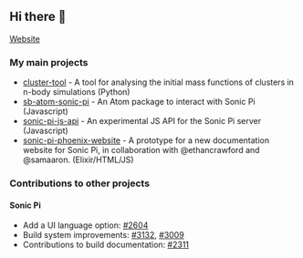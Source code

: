 ## Hi there 👋
[Website](https://sunderb.me)

### My main projects
* [cluster-tool](https://github.com/SunderB/cluster-tool) - A tool for analysing the initial mass functions of clusters in n-body simulations (Python)  
* [sb-atom-sonic-pi](https://github.com/sunderb/sb-atom-sonic-pi) - An Atom package to interact with Sonic Pi (Javascript)
* [sonic-pi-js-api](https://github.com/sunderb/sonic-pi-js-api) - An experimental JS API for the Sonic Pi server (Javascript)
* [sonic-pi-phoenix-website](https://github.com/sunderb/sonic-pi-phoenix-website) - A prototype for a new documentation website for Sonic Pi, in collaboration with @ethancrawford and @samaaron. (Elixir/HTML/JS)

### Contributions to other projects
#### Sonic Pi
* Add a UI language option: [#2604](https://github.com/sonic-pi-net/sonic-pi/pull/2604)
* Build system improvements: [#3132](https://github.com/sonic-pi-net/sonic-pi/pull/3132), [#3009](https://github.com/sonic-pi-net/sonic-pi/pull/3009)
* Contributions to build documentation: [#2311](https://github.com/sonic-pi-net/sonic-pi/pull/2311)
<!--
**SunderB/SunderB** is a ✨ _special_ ✨ repository because its `README.md` (this file) appears on your GitHub profile.
Here are some ideas to get you started:
- 🔭 I’m currently working on ...
- 🌱 I’m currently learning ...
- 👯 I’m looking to collaborate on ...
- 🤔 I’m looking for help with ...
- 💬 Ask me about ...
- 📫 How to reach me: ...
- 😄 Pronouns: ...
- ⚡ Fun fact: ...
-->
